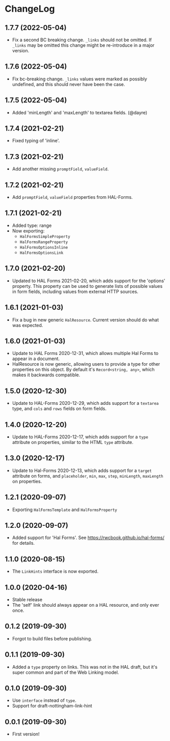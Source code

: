 ChangeLog
=========

1.7.7 (2022-05-04)
------------------

* Fix a second BC breaking change. `_links` should not be omitted. If `_links`
  may be omitted this change might be re-introduce in a major version.

1.7.6 (2022-05-04)
------------------

* Fix bc-breaking change. `_links` values were marked as possibly undefined,
  and this should never have been the case.


1.7.5 (2022-05-04)
------------------

* Added 'minLength' and 'maxLength' to textarea fields. (@dayre)


1.7.4 (2021-02-21)
------------------

* Fixed typing of 'inline'.


1.7.3 (2021-02-21)
------------------

* Add another missing `promptField`, `valueField`.


1.7.2 (2021-02-21)
------------------

* Add `promptField`, `valueField` properties from HAL-Forms.


1.7.1 (2021-02-21)
------------------

* Added type: range
* Now exporting:
  * `HalFormsSimpleProperty`
  * `HalFormsRangeProperty`
  * `HalFormsOptionsInline`
  * `HalFormsOptionsLink`


1.7.0 (2021-02-20)
------------------

* Updated to HAL Forms 2021-02-20, which adds support for the 'options'
  property. This property can be used to generate lists of possible values
  in form fields, including values from external HTTP sources.


1.6.1 (2021-01-03)
------------------

* Fix a bug in new generic `HalResource`. Current version should do what was
  expected.


1.6.0 (2021-01-03)
------------------

* Update to HAL Forms 2020-12-31, which allows multiple Hal Forms to appear in
  a document.
* HalResource is now generic, allowing users to provide a type for other
  properties on this object. By default it's `Record<string, any>`, which makes
  it backwards compatible.


1.5.0 (2020-12-30)
-----------------

* Update to HAL-Forms 2020-12-29, which adds support for a `textarea` type, and
  `cols` and `rows` fields on form fields.


1.4.0 (2020-12-20)
------------------

* Update to HAL-Forms 2020-12-17, which adds support for a `type` attribute on
  properties, similar to the HTML `type` attribute.


1.3.0 (2020-12-17)
------------------

* Update to Hal-Forms 2020-12-13, which adds support for a `target` attribute
  on forms, and `placeholder`, `min`, `max`, `step`, `minLength`, `maxLength`
  on properties.


1.2.1 (2020-09-07)
------------------

* Exporting `HalFormsTemplate` and `HalFormsProperty`


1.2.0 (2020-09-07)
------------------

* Added support for 'Hal Forms'. See https://rwcbook.github.io/hal-forms/ for
  details.


1.1.0 (2020-08-15)
------------------

* The `LinkHints` interface is now exported.


1.0.0 (2020-04-16)
------------------

* Stable release
* The 'self' link should always appear on a HAL resource, and only ever once.


0.1.2 (2019-09-30)
------------------

* Forgot to build files before publishing.

0.1.1 (2019-09-30)
------------------

* Added a `type` property on links. This was not in the HAL draft, but it's
  super common and part of the Web Linking model.


0.1.0 (2019-09-30)
------------------

* Use `interface` instead of `type`.
* Support for draft-nottingham-link-hint


0.0.1 (2019-09-30)
------------------

* First version!
